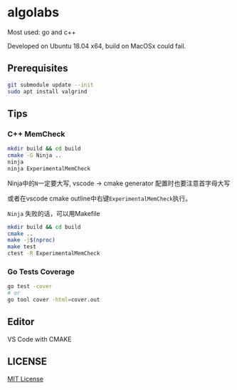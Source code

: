 # algolabs

Most used: go and c++

Developed on Ubuntu 18.04 x64, build on MacOSx could fail.

## Prerequisites

```bash
git submodule update --init
sudo apt install valgrind
```

## Tips

### C++ MemCheck

```bash
mkdir build && cd build
cmake -G Ninja ..
ninja
ninja ExperimentalMemCheck
```

Ninja中的`N`一定要大写, vscode -> cmake generator 配置时也要注意首字母大写

或者在vscode cmake outline中右键`ExperimentalMemCheck`执行。

`Ninja` 失败的话，可以用Makefile

```bash
mkdir build && cd build
cmake ..
make -j$(nproc)
make test
ctest -R ExperimentalMemCheck
```

### Go Tests Coverage

```bash
go test -cover
# or
go tool cover -html=cover.out
```

## Editor

VS Code with CMAKE


## LICENSE

[MIT License](LICENSE)

